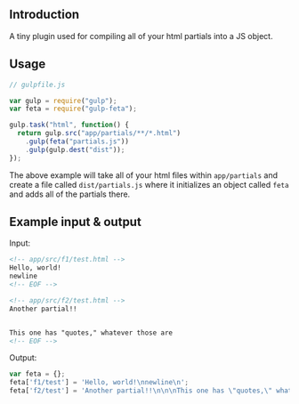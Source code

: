## Introduction

A tiny plugin used for compiling all of your html partials into a JS object.

## Usage


```javascript
// gulpfile.js

var gulp = require("gulp");
var feta = require("gulp-feta");

gulp.task("html", function() {
  return gulp.src("app/partials/**/*.html")
    .gulp(feta("partials.js"))
    .gulp(gulp.dest("dist"));
});
```

The above example will take all of your html files within `app/partials` and
create a file called `dist/partials.js` where it initializes an object called
`feta` and adds all of the partials there.

## Example input & output

Input:

```html
<!-- app/src/f1/test.html -->
Hello, world!
newline
<!-- EOF -->

<!-- app/src/f2/test.html -->
Another partial!!


This one has "quotes," whatever those are
<!-- EOF -->
```

Output:
```javascript
var feta = {};
feta['f1/test'] = 'Hello, world!\nnewline\n';
feta['f2/test'] = 'Another partial!!\n\n\nThis one has \"quotes,\" whatever those are\n";
```


